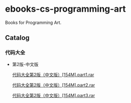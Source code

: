 # ebooks-cs-programming-art

Books for Programming Art.

## Catalog

### 代码大全

* 第2版-中文版

    [代码大全第2版（中文版）[154M].part1.rar](https://github.com/lj1218/ebooks-cs-programming-art/raw/master/books/代码大全第2版（中文版）/代码大全第2版（中文版）[154M].part1.rar)

    [代码大全第2版（中文版）[154M].part2.rar](https://github.com/lj1218/ebooks-cs-programming-art/raw/master/books/代码大全第2版（中文版）/代码大全第2版（中文版）[154M].part2.rar)

    [代码大全第2版（中文版）[154M].part3.rar](https://github.com/lj1218/ebooks-cs-programming-art/raw/master/books/代码大全第2版（中文版）/代码大全第2版（中文版）[154M].part3.rar)

